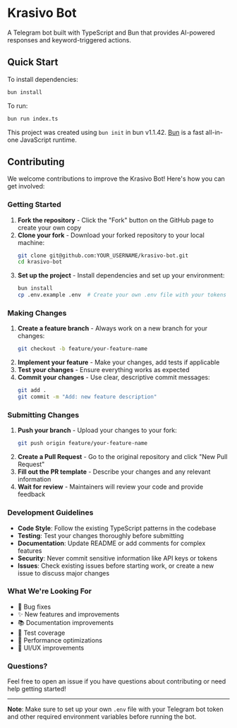 # Krasivo Bot

A Telegram bot built with TypeScript and Bun that provides AI-powered responses and keyword-triggered actions.

## Quick Start

To install dependencies:

```bash
bun install
```

To run:

```bash
bun run index.ts
```

This project was created using `bun init` in bun v1.1.42. [Bun](https://bun.sh) is a fast all-in-one JavaScript runtime.

## Contributing

We welcome contributions to improve the Krasivo Bot! Here's how you can get involved:

### Getting Started

1. **Fork the repository** - Click the "Fork" button on the GitHub page to create your own copy
2. **Clone your fork** - Download your forked repository to your local machine:
   ```bash
   git clone git@github.com:YOUR_USERNAME/krasivo-bot.git
   cd krasivo-bot
   ```
3. **Set up the project** - Install dependencies and set up your environment:
   ```bash
   bun install
   cp .env.example .env  # Create your own .env file with your tokens
   ```

### Making Changes

1. **Create a feature branch** - Always work on a new branch for your changes:
   ```bash
   git checkout -b feature/your-feature-name
   ```
2. **Implement your feature** - Make your changes, add tests if applicable
3. **Test your changes** - Ensure everything works as expected
4. **Commit your changes** - Use clear, descriptive commit messages:
   ```bash
   git add .
   git commit -m "Add: new feature description"
   ```

### Submitting Changes

1. **Push your branch** - Upload your changes to your fork:
   ```bash
   git push origin feature/your-feature-name
   ```
2. **Create a Pull Request** - Go to the original repository and click "New Pull Request"
3. **Fill out the PR template** - Describe your changes and any relevant information
4. **Wait for review** - Maintainers will review your code and provide feedback

### Development Guidelines

- **Code Style**: Follow the existing TypeScript patterns in the codebase
- **Testing**: Test your changes thoroughly before submitting
- **Documentation**: Update README or add comments for complex features
- **Security**: Never commit sensitive information like API keys or tokens
- **Issues**: Check existing issues before starting work, or create a new issue to discuss major changes

### What We're Looking For

- 🐛 Bug fixes
- ✨ New features and improvements
- 📚 Documentation improvements
- 🧪 Test coverage
- 🔧 Performance optimizations
- 🎨 UI/UX improvements

### Questions?

Feel free to open an issue if you have questions about contributing or need help getting started!

---

**Note**: Make sure to set up your own `.env` file with your Telegram bot token and other required environment variables before running the bot.
